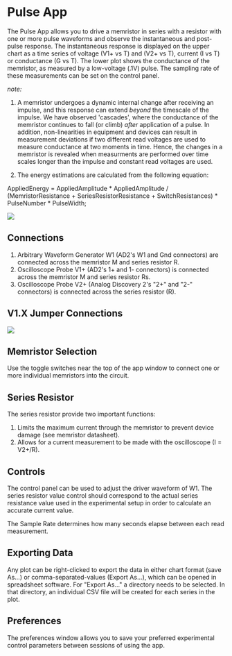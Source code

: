 # Pulse App

The Pulse App allows you to drive a memristor in series with a resistor with one or more pulse waveforms and observe the instantaneous and post-pulse response. The instantaneous response is displayed on the upper chart as a time series of voltage (V1+ vs T) and (V2+ vs T), current (I vs T) or conductance (G vs T). The lower plot shows the conductance of the memristor, as measured by a low-voltage (.1V) pulse. The sampling rate of these measurements can be set on the control panel. 

*note:*

1. A memristor undergoes a dynamic internal change after receiving an impulse, and this response can extend *beyond* the timescale of the impulse. We have observed 'cascades', where the conductance of the memristor continues to fall (or climb) *after* application of a pulse. In addition, non-linearities in equipment and devices can result in measurement deviations if two different read voltages are used to measure conductance at two moments in time. Hence, the changes in a memristor is revealed when measurments are performed over time scales longer than the impulse and constant read voltages are used. 

2. The energy estimations are calculated from the following equation: 

AppliedEnergy = AppliedAmplitude * AppliedAmplitude / (MemristorResistance + SeriesResistorResistance + SwitchResistances) * PulseNumber * PulseWidth;



![](file://Pulse.png)

## Connections

1.  Arbitrary Waveform Generator W1 (AD2's W1 and Gnd connectors) are connected across the memristor M and series resistor R.
2.  Oscilloscope Probe V1+ (AD2's 1+ and 1- connectors) is connected across the memristor M and series resistor Rs.
3.  Oscilloscope Probe V2+ (Analog Discovery 2's "2+" and "2-" connectors) is connected across the series resistor (R).


## V1.X Jumper Connections

![](file://HysteresisV1Board.png)

## Memristor Selection

Use the toggle switches near the top of the app window to connect one or more individual memristors into the circuit.

## Series Resistor

The series resistor provide two important functions:

1.  Limits the maximum current through the memristor to prevent device damage (see memristor datasheet).
2.  Allows for a current measurement to be made with the oscilloscope (I = V2+/R).

## Controls

The control panel can be used to adjust the driver waveform of W1. The series resistor value control should correspond to the actual series resistance value used in the experimental setup in order to calculate an accurate current value.

The Sample Rate determines how many seconds elapse between each read measurement. 

## Exporting Data

Any plot can be right-clicked to export the data in either chart format (save As...) or comma-separated-values (Export As...), which can be opened in spreadsheet software. For "Export As..." a directory needs to be selected. In that directory, an individual CSV file will be created for each series in the plot.

## Preferences

The preferences window allows you to save your preferred experimental control parameters between sessions of using the app.